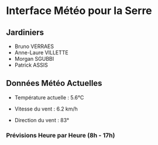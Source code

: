 # Interface Météo pour la Serre

## Jardiniers
- Bruno VERRAES
- Anne-Laure VILLETTE
- Morgan SGUBBI
- Patrick ASSIS

## Données Météo Actuelles
- Température actuelle : 5.6°C 

- Vitesse du vent : 6.2 km/h 

- Direction du vent : 83° 

### Prévisions Heure par Heure (8h - 17h)